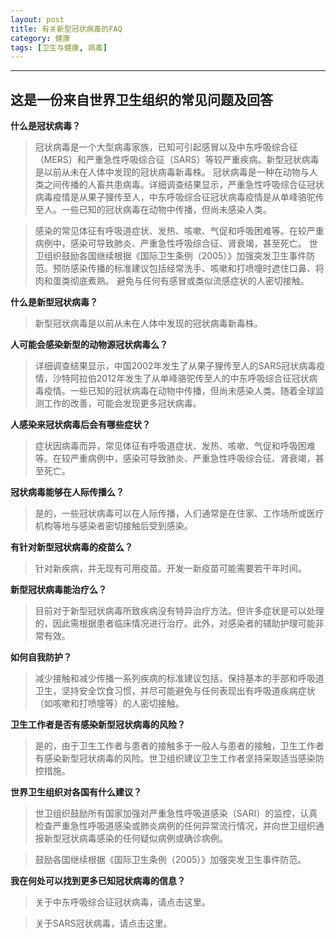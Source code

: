 ```yaml
---
layout: post
title: 有关新型冠状病毒的FAQ
category: 健康
tags: [卫生与健康, 病毒]
---
```



----------
## 这是一份来自世界卫生组织的常见问题及回答

**什么是冠状病毒？**
> 冠状病毒是一个大型病毒家族，已知可引起感冒以及中东呼吸综合征（MERS）和严重急性呼吸综合征（SARS）等较严重疾病。新型冠状病毒是以前从未在人体中发现的冠状病毒新毒株。
冠状病毒是一种在动物与人类之间传播的人畜共患病毒。详细调查结果显示，严重急性呼吸综合征冠状病毒疫情是从果子狸传至人，中东呼吸综合征冠状病毒疫情是从单峰骆驼传至人。一些已知的冠状病毒在动物中传播，但尚未感染人类。

> 感染的常见体征有呼吸道症状、发热、咳嗽、气促和呼吸困难等。在较严重病例中，感染可导致肺炎、严重急性呼吸综合征、肾衰竭，甚至死亡。
世卫组织鼓励各国继续根据《国际卫生条例（2005）》加强突发卫生事件防范。预防感染传播的标准建议包括经常洗手、咳嗽和打喷嚏时遮住口鼻、将肉和蛋类彻底煮熟。 避免与任何有感冒或类似流感症状的人密切接触。

**什么是新型冠状病毒？**
> 新型冠状病毒是以前从未在人体中发现的冠状病毒新毒株。

**人可能会感染新型的动物源冠状病毒么？**
> 详细调查结果显示，中国2002年发生了从果子狸传至人的SARS冠状病毒疫情，沙特阿拉伯2012年发生了从单峰骆驼传至人的中东呼吸综合征冠状病毒疫情。一些已知的冠状病毒在动物中传播，但尚未感染人类。随着全球监测工作的改善，可能会发现更多冠状病毒。

**人感染来冠状病毒后会有哪些症状？**
> 症状因病毒而异，常见体征有呼吸道症状、发热、咳嗽、气促和呼吸困难等。在较严重病例中，感染可导致肺炎、严重急性呼吸综合征、肾衰竭，甚至死亡。

**冠状病毒能够在人际传播么？**
> 是的，一些冠状病毒可以在人际传播，人们通常是在住家、工作场所或医疗机构等地与感染者密切接触后受到感染。

**有针对新型冠状病毒的疫苗么？**
> 针对新疾病，并无现有可用疫苗。开发一新疫苗可能需要若干年时间。

**新型冠状病毒能治疗么？**
> 目前对于新型冠状病毒所致疾病没有特异治疗方法。但许多症状是可以处理的，因此需根据患者临床情况进行治疗。此外，对感染者的辅助护理可能非常有效。

**如何自我防护？**
> 减少接触和减少传播一系列疾病的标准建议包括，保持基本的手部和呼吸道卫生，坚持安全饮食习惯，并尽可能避免与任何表现出有呼吸道疾病症状（如咳嗽和打喷嚏等）的人密切接触。

**卫生工作者是否有感染新型冠状病毒的风险？**
> 是的，由于卫生工作者与患者的接触多于一般人与患者的接触，卫生工作者有感染新型冠状病毒的风险。世卫组织建议卫生工作者坚持采取适当感染防控措施。

**世界卫生组织对各国有什么建议？**
> 世卫组织鼓励所有国家加强对严重急性呼吸道感染（SARI）的监控，认真检查严重急性呼吸道感染或肺炎病例的任何异常流行情况，并向世卫组织通报新型冠状病毒感染的任何疑似病例或确诊病例。 

> 鼓励各国继续根据《国际卫生条例（2005）》加强突发卫生事件防范。

**我在何处可以找到更多已知冠状病毒的信息？**
> 关于中东呼吸综合征冠状病毒，请点击这里。

> 关于SARS冠状病毒，请点击这里。



